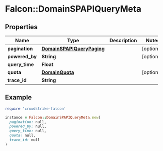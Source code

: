 # Falcon::DomainSPAPIQueryMeta

## Properties

| Name | Type | Description | Notes |
| ---- | ---- | ----------- | ----- |
| **pagination** | [**DomainSPAPIQueryPaging**](DomainSPAPIQueryPaging.md) |  | [optional] |
| **powered_by** | **String** |  | [optional] |
| **query_time** | **Float** |  |  |
| **quota** | [**DomainQuota**](DomainQuota.md) |  | [optional] |
| **trace_id** | **String** |  |  |

## Example

```ruby
require 'crowdstrike-falcon'

instance = Falcon::DomainSPAPIQueryMeta.new(
  pagination: null,
  powered_by: null,
  query_time: null,
  quota: null,
  trace_id: null
)
```

